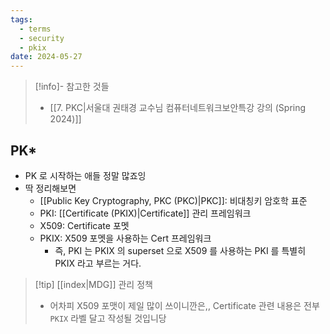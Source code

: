 ```yaml
---
tags:
  - terms
  - security
  - pkix
date: 2024-05-27
---
```

> [!info]- 참고한 것들
> - [[7. PKC|서울대 권태경 교수님 컴퓨터네트워크보안특강 강의 (Spring 2024)]]

## PK*

- PK 로 시작하는 애들 정말 많죠잉
- 딱 정리해보면
	- [[Public Key Cryptography, PKC (PKC)|PKC]]: 비대칭키 암호학 표준
	- PKI: [[Certificate (PKIX)|Certificate]] 관리 프레임워크
	- X509: Certificate 포멧
	- PKIX: X509 포멧을 사용하는 Cert 프레임워크
		- 즉, PKI 는 PKIX 의 superset 으로 X509 를 사용하는 PKI 를 특별히 PKIX 라고 부르는 거다.

> [!tip] [[index|MDG]] 관리 정책
> - 어차피 X509 포맷이 제일 많이 쓰이니깐은,, Certificate 관련 내용은 전부 `PKIX` 라벨 달고 작성될 것입니당